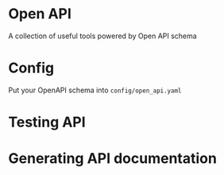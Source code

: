 # Open API
A collection of useful tools powered by Open API schema

# Config
Put your OpenAPI schema into `config/open_api.yaml`

# Testing API

# Generating API documentation
